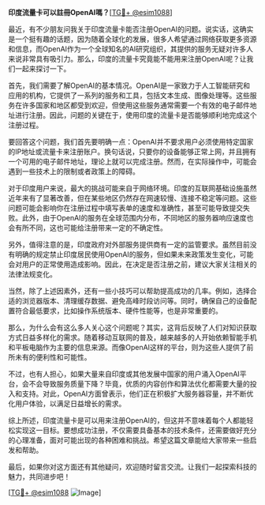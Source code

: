 **印度流量卡可以註冊OpenAI嗎？**[[TG💪+ @esim1088](https://t.me/s/esim1088)]

最近，有不少朋友问我关于印度流量卡能否注册OpenAI的问题。说实话，这确实是一个挺有趣的话题，因为随着全球化的发展，很多人希望通过网络获取更多资源和信息，而OpenAI作为一个全球知名的AI研究组织，其提供的服务无疑对许多人来说非常具有吸引力。那么，印度的流量卡究竟能不能用来注册OpenAI呢？让我们一起来探讨一下。

首先，我们需要了解OpenAI的基本情况。OpenAI是一家致力于人工智能研究和应用的机构，它提供了一系列的服务和工具，包括文本生成、图像处理等。这些服务在许多国家和地区都受到欢迎，但使用这些服务通常需要一个有效的电子邮件地址进行注册。因此，问题的关键在于，使用印度的流量卡是否能够顺利地完成这个注册过程。

要回答这个问题，我们首先要明确一点：OpenAI并不要求用户必须使用特定国家的IP地址或流量卡来注册账户。换句话说，只要你的设备能够正常上网，并且拥有一个可用的电子邮件地址，理论上就可以完成注册。然而，在实际操作中，可能会遇到一些技术上的限制或者政策上的障碍。

对于印度用户来说，最大的挑战可能来自于网络环境。印度的互联网基础设施虽然近年来有了显著改善，但在某些地区仍然存在网速较慢、连接不稳定等问题。这些问题可能会影响你在注册过程中填写表单的速度和准确性，甚至可能导致提交失败。此外，由于OpenAI的服务在全球范围内分布，不同地区的服务器响应速度也会有所不同，这也可能给注册带来一定的不确定性。

另外，值得注意的是，印度政府对外部服务提供商有一定的监管要求。虽然目前没有明确的规定禁止印度居民使用OpenAI的服务，但如果未来政策发生变化，可能会对用户的正常使用造成影响。因此，在决定是否注册之前，建议大家关注相关的法律法规变化。

当然，除了上述因素外，还有一些小技巧可以帮助提高成功的几率。例如，选择合适的浏览器版本、清理缓存数据、避免高峰时段访问等。同时，确保自己的设备配置符合最低要求，比如操作系统版本、硬件性能等，也是非常重要的。

那么，为什么会有这么多人关心这个问题呢？其实，这背后反映了人们对知识获取方式日益多样化的需求。随着移动互联网的普及，越来越多的人开始依赖智能手机和平板电脑作为主要的信息来源。而像OpenAI这样的平台，则为这些人提供了前所未有的便利性和可能性。

不过，也有人担心，如果大量来自印度或其他发展中国家的用户涌入OpenAI平台，会不会导致服务质量下降？毕竟，优质的内容创作和算法优化都需要大量的投入和支持。对此，OpenAI方面曾表示，他们正在积极扩大服务器容量，并不断优化用户体验，以满足日益增长的需求。

综上所述，印度流量卡是可以用来注册OpenAI的，但这并不意味着每个人都能轻松实现这一目标。要想成功注册，不仅需要具备基本的技术条件，还需要做好充分的心理准备，面对可能出现的各种困难和挑战。希望这篇文章能给大家带来一些启发和帮助。

最后，如果你对这方面还有其他疑问，欢迎随时留言交流。让我们一起探索科技的魅力，共同进步吧！

[[TG💪+ @esim1088](https://t.me/s/esim1088) ![Image](https://i.postimg.cc/4NQfJmqS/Snipaste-2025-05-13-00-14-12.png)]